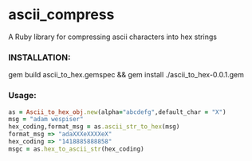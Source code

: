 # ascii_compress
A Ruby library for compressing ascii characters into hex strings



### INSTALLATION:
gem build ascii_to_hex.gemspec && gem install ./ascii_to_hex-0.0.1.gem


### Usage:
```ruby
as = Ascii_to_hex_obj.new(alpha="abcdefg",default_char = "X")   
msg = "adam wespiser"
hex_coding,format_msg = as.ascii_str_to_hex(msg)
format_msg => "adaXXXeXXXXeX"
hex_coding => "1418885888858"
msgc = as.hex_to_ascii_str(hex_coding)
```


